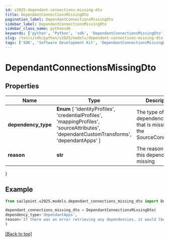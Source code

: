 ```yaml
---
id: v2025-dependant-connections-missing-dto
title: DependantConnectionsMissingDto
pagination_label: DependantConnectionsMissingDto
sidebar_label: DependantConnectionsMissingDto
sidebar_class_name: pythonsdk
keywords: ['python', 'Python', 'sdk', 'DependantConnectionsMissingDto', 'V2025DependantConnectionsMissingDto'] 
slug: /tools/sdk/python/v2025/models/dependant-connections-missing-dto
tags: ['SDK', 'Software Development Kit', 'DependantConnectionsMissingDto', 'V2025DependantConnectionsMissingDto']
---
```


# DependantConnectionsMissingDto


## Properties

Name | Type | Description | Notes
------------ | ------------- | ------------- | -------------
**dependency_type** |  **Enum** [  'identityProfiles',    'credentialProfiles',    'mappingProfiles',    'sourceAttributes',    'dependantCustomTransforms',    'dependantApps' ] | The type of dependency type that is missing in the SourceConnections | [optional] 
**reason** | **str** | The reason why this dependency is missing | [optional] 
}

## Example

```python
from sailpoint.v2025.models.dependant_connections_missing_dto import DependantConnectionsMissingDto

dependant_connections_missing_dto = DependantConnectionsMissingDto(
dependency_type='dependantApps',
reason='If there was an error retrieving any dependencies, it would lbe listed here'
)

```
[[Back to top]](#) 

